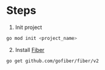 # Steps
1. Init project
```bash
go mod init <project_name>
```
2. Install [Fiber](https://docs.gofiber.io/)
```bash
go get github.com/gofiber/fiber/v2
```